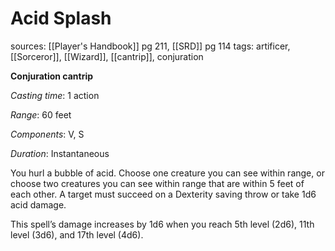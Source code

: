 # Acid Splash
sources: [[Player's Handbook]] pg 211, [[SRD]] pg 114
tags: artificer, [[Sorceror]], [[Wizard]], [[cantrip]], conjuration

**Conjuration cantrip**

*Casting time*: 1 action

*Range*: 60 feet

*Components*: V, S

*Duration*: Instantaneous

You hurl a bubble of acid. Choose one creature you can see within range, or choose two creatures you can see within range that are within 5 feet of each other. A target must succeed on a Dexterity saving throw or take 1d6 acid damage.

This spell’s damage increases by 1d6 when you reach 5th level (2d6), 11th level (3d6), and 17th level (4d6).
